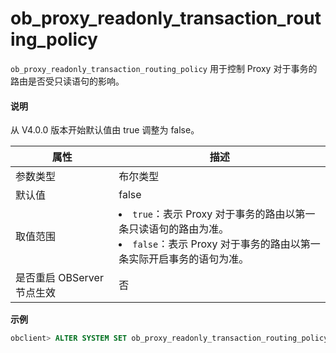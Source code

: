 # ob_proxy_readonly_transaction_routing_policy


`ob_proxy_readonly_transaction_routing_policy` 用于控制 Proxy 对于事务的路由是否受只读语句的影响。

<main id="notice" type='explain'>
  <h4>说明</h4>
  <p>从 V4.0.0 版本开始默认值由 true 调整为 false。</p>
</main>

|        属性        |  描述  |
|------------------|----------------------------------------------------------------------------------------------------------------------------------------------------------------------------|
| 参数类型             | 布尔类型 |
| 默认值              | false|
| 取值范围             | <li> `true`：表示 Proxy 对于事务的路由以第一条只读语句的路由为准。   <li> `false`：表示 Proxy 对于事务的路由以第一条实际开启事务的语句为准。    |
| 是否重启 OBServer 节点生效 | 否    |


**示例**

```sql
obclient> ALTER SYSTEM SET ob_proxy_readonly_transaction_routing_policy = true;
```
